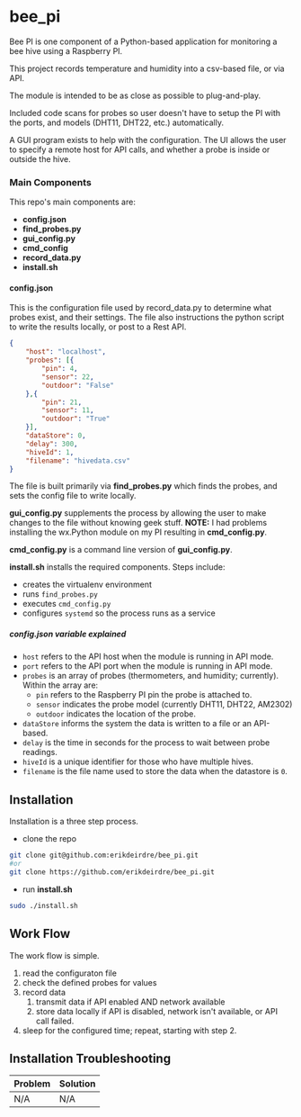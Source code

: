 # bee_pi

Bee PI is one component of a Python-based application for monitoring a bee hive using a Raspberry PI.

This project records temperature and humidity into a csv-based file, or via API. 

The module is intended to be as close as possible to plug-and-play. 

Included code scans for probes so user doesn't have to setup the PI with the ports, and models (DHT11, DHT22, etc.) automatically.

A GUI program exists to help with the configuration. The UI allows the user to specify a remote host for API calls, and whether a probe is inside or outside the hive.

### Main Components

This repo's main components are:
- **config.json**
- **find_probes.py**
- **gui_config.py**
- **cmd_config**
- **record_data.py**
- **install.sh**

#### config.json

This is the configuration file used by record_data.py to determine what probes exist, and their settings. The file also instructions the python script to write the results locally, or post to a Rest API.

```json
{
	"host": "localhost",
	"probes": [{
		"pin": 4,
		"sensor": 22,
		"outdoor": "False"
	},{
		"pin": 21,
		"sensor": 11,
		"outdoor": "True"	
	}],
	"dataStore": 0,
	"delay": 300,
	"hiveId": 1,
	"filename": "hivedata.csv"
}
```
The file is built primarily via **find_probes.py** which finds the probes, and sets the config file to write locally.

**gui_config.py** supplements the process by allowing the user to make changes to the file without knowing geek stuff. **NOTE:** I had problems installing the wx.Python module on my PI resulting in **cmd_config.py**.

**cmd_config.py** is a command line version of **gui_config.py**.

**install.sh** installs the required components. Steps include:
- creates the virtualenv environment
- runs `find_probes.py`
- executes `cmd_config.py`
- configures `systemd` so the process runs as a service

##### config.json variable explained
- `host` refers to the API host when the module is running in API mode.
- `port` refers to the API port when the module is running in API mode.
- `probes` is an array of probes (thermometers, and humidity; currently). Within the array are:
  - `pin` refers to the Raspberry PI pin the probe is attached to.
  - `sensor` indicates the probe model (currently DHT11, DHT22, AM2302)
  - `outdoor` indicates the location of the probe.
- `dataStore` informs the system the data is written to a file or an API-based.
- `delay` is the time in seconds for the process to wait between probe readings.
- `hiveId` is a unique identifier for those who have multiple hives.
- `filename` is the file name used to store the data when the datastore is `0`.

## Installation
Installation is a three step process.

- clone the repo
```bash
git clone git@github.com:erikdeirdre/bee_pi.git
#or
git clone https://github.com/erikdeirdre/bee_pi.git
```

- run **install.sh**
```bash
sudo ./install.sh
```

## Work Flow
The work flow is simple.
1. read the configuraton file
2. check the defined probes for values
3. record data
   1. transmit data if API enabled AND network available
   2. store data locally if API is disabled, network isn't available, or API call failed.
4. sleep for the configured time; repeat, starting with step 2.

## Installation Troubleshooting

| Problem | Solution
| --- | ---
| N/A | N/A